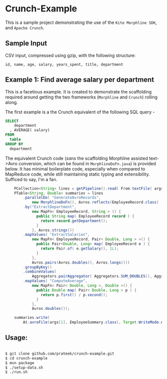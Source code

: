 # Crunch-Example #

This is a sample project demonstrating the use of the `Kite Morphline SDK`, and `Apache Crunch`.

## Sample Input ##
CSV input, compressed using gzip, with the following structure:

```csv
id, name, age, salary, years_spent, title, department
```

## Example 1: Find average salary per department ##
This is a facetious example. It is created to demonstrate the scaffolding required around getting the two frameworks (`Morphline` and `Crunch`) rolling along.

The first example is a the Crunch equivalent of the following SQL query -

```sql
SELECT
    department
  , AVERAGE( salary)
FROM
  table
GROUP BY
  department
```

The equivalent Crunch code (*sans* the scaffolding Morphline assisted text->Avro conversion, which can be found in `MorphlineDoFn.java`) is provided below. It has minimal boilerplate code, especially when compared to MapReduce code, while still maintaining static typing and extensibility. Sufficed to say, I'm a fan.

```java
    PCollection<String> lines = getPipeline().read( From.textFile( args[0] ) );
    PTable<String, Double> summaries = lines
        .parallelDo( "GenerateAvroRecords",
            new MorphlineDoFn(), Avros.reflects(EmployeeRecord.class) )
        .by("ExtractDepartment",
            new MapFn< EmployeeRecord, String > () {
              public String map( EmployeeRecord record ) {
                return record.getDepartment();
              }
            }, Avros.strings())
        .mapValues( "ExtractSalaries",
            new MapFn< EmployeeRecord, Pair< Double, Long > >() {
              public Pair<Double, Long> map( EmployeeRecord e ) {
                return Pair.of( e.getSalary(), 1L);
              }
            },
            Avros.pairs(Avros.doubles(), Avros.longs()))
        .groupByKey()
        .combineValues(
            Aggregators.pairAggregator( Aggregators.SUM_DOUBLES(), Aggregators.SUM_LONGS()))
        .mapValues( "ComputeAverage",
            new MapFn< Pair< Double, Long >, Double >() {
              public Double map( Pair< Double, Long > p ) {
                return p.first() / p.second();
              }
            },
            Avros.doubles());

    summaries.write(
        At.avroFile(args[1], EmployeeSummary.class), Target.WriteMode.APPEND );
```

## Usage: ##

```sh

$ git clone github.com/prateek/crunch-example.git
$ cd crunch-example
$ mvn package
$ ./setup-data.sh
$ ./run.sh
```
